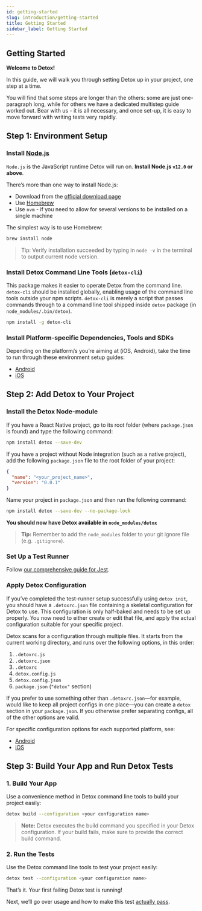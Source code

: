 ```yaml
---
id: getting-started
slug: introduction/getting-started
title: Getting Started
sidebar_label: Getting Started
---
```


## Getting Started

**Welcome to Detox!**

In this guide, we will walk you through setting Detox up in your project, one step at a time.

You will find that some steps are longer than the others: some are just one-paragraph long, while for others we have a dedicated multistep guide worked out. Bear with us - it is all necessary, and once set-up, it is easy to move forward with writing tests very rapidly.

## Step 1: Environment Setup

### Install [Node.js](https://nodejs.org/en/)

`Node.js` is the JavaScript runtime Detox will run on. **Install Node.js `v12.0` or above**.

There’s more than one way to install Node.js:

- Download from the [official download page](https://nodejs.org/en/download/)
- Use [Homebrew](https://formulae.brew.sh/formula/node)
- Use `nvm` - if you need to allow for several versions to be installed on a single machine

The simplest way is to use Homebrew:

```sh
brew install node
```

> Tip: Verify installation succeeded by typing in `node -v` in the terminal to output current node version.

### Install Detox Command Line Tools (`detox-cli`)

This package makes it easier to operate Detox from the command line. `detox-cli` should be installed globally, enabling usage of the command line tools outside your npm scripts. `detox-cli` is merely a script that passes commands through to a command line tool shipped inside `detox` package (in `node_modules/.bin/detox`).

```sh
npm install -g detox-cli
```

### Install Platform-specific Dependencies, Tools and SDKs

Depending on the platform/s you’re aiming at (iOS, Android), take the time to run through these environment setup guides:

- [Android](Introduction.AndroidDevEnv.md)
- [iOS](Introduction.iOSDevEnv.md)

## Step 2: Add Detox to Your Project

### Install the Detox Node-module

If you have a React Native project, go to its root folder (where `package.json` is found) and type the following command:

```sh
npm install detox --save-dev
```

If you have a project without Node integration (such as a native project), add the following `package.json` file to the root folder of your project:

```json
{
  "name": "<your_project_name>",
  "version": "0.0.1"
}
```

Name your project in `package.json` and then run the following command:

```sh
npm install detox --save-dev --no-package-lock
```

**You should now have Detox available in `node_modules/detox`**

> **Tip:** Remember to add the `node_modules` folder to your git ignore file (e.g. `.gitignore`).

### Set Up a Test Runner

Follow [our comprehensive guide for Jest](Guide.Jest.md).

### Apply Detox Configuration

If you’ve completed the test-runner setup successfully using `detox init`, you should have a `.detoxrc.json` file containing a skeletal configuration for Detox to use. This configuration is only half-baked and needs to be set up properly. You now need to either create or edit that file, and apply the actual configuration suitable for your specific project.

Detox scans for a configuration through multiple files. It starts from the current working directory, and runs over the following options, in this order:

1. `.detoxrc.js`
1. `.detoxrc.json`
1. `.detoxrc`
1. `detox.config.js`
1. `detox.config.json`
1. `package.json` (`"detox"` section)

If you prefer to use something other than `.detoxrc.json`—for example, would like to keep all project configs in one place—you can create a `detox` section in your `package.json`. If you otherwise prefer separating configs, all of the other options are valid.

For specific configuration options for each supported platform, see:

- [Android](Introduction.Android.md)
- [iOS](Introduction.iOS.md)

## Step 3: Build Your App and Run Detox Tests

### 1. Build Your App

Use a convenience method in Detox command line tools to build your project easily:

```sh
detox build --configuration <your configuration name>
```

> **Note:** Detox executes the build command you specified in your Detox configuration. If your build fails, make sure to provide the correct build command.

### 2. Run the Tests

Use the Detox command line tools to test your project easily:

```sh
detox test --configuration <your configuration name>
```

That’s it. Your first failing Detox test is running!

Next, we’ll go over usage and how to make this test [actually pass](Introduction.WritingFirstTest.md).
